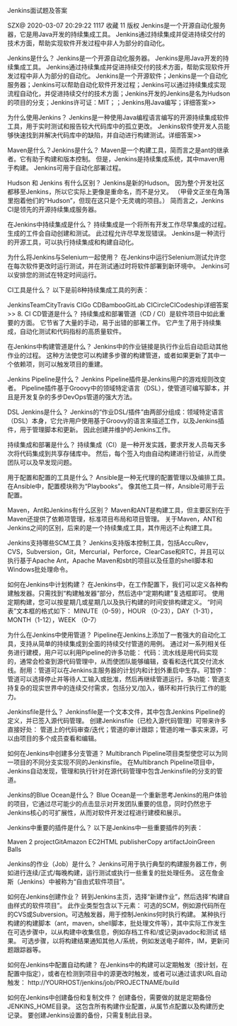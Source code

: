 Jenkins面试题及答案

SZX@ 2020-03-07 20:29:22  1117  收藏 11
版权
Jenkins是一个开源自动化服务器，它是用Java开发的持续集成工具。 Jenkins通过持续集成并促进持续交付的技术方面，帮助实现软件开发过程中非人为部分的自动化。

Jenkins是什么？
Jenkins是一个开源自动化服务器。 Jenkins是用Java开发的持续集成工具。 Jenkins通过持续集成并促进持续交付的技术方面，帮助实现软件开发过程中非人为部分的自动化。 Jenkins是一个开源软件；Jenkins是一个自动化服务器；Jenkins可以帮助自动化软件开发过程；Jenkins可以通过持续集成实现流程自动化，并促进持续交付的技术方面；Jenkins开发的Jenkins是名为Hudson的项目的分支；Jenkins许可证：MIT；；Jenkins用Java编写；详细答案>>

为什么使用Jenkins？
Jenkins是一种使用Java编程语言编写的开源持续集成软件工具，用于实时测试和报告较大代码库中的孤立更改。 Jenkins软件使开发人员能够快速找到并解决代码库中的缺陷，并自动进行构建测试。详细答案>>

Maven是什么？Jenkins是什么？
Maven是一个构建工具，简而言之是ant的继承者。它有助于构建和版本控制。 但是，Jenkins是持续集成系统，其中maven用于构建。 Jenkins可用于自动化部署过程。

Hudson 和 Jenkins 有什么区别？
Jenkins是新的Hudson。 因为整个开发社区都移至Jenkins，所以它实际上更像是重命名，而不是分叉。 （甲骨文正坐在角落里抱着他们的“Hudson”，但现在这只是个无灵魂的项目。） 简而言之，Jenkins CI是领先的开源持续集成服务器。

在Jenkins中持续集成是什么？
持续集成是一个将所有开发工作尽早集成的过程。 生成的工件会自动创建和测试。 此过程允许尽早发现错误。 Jenkins是一种流行的开源工具，可以执行持续集成和构建自动化。

为什么将Jenkins与Selenium一起使用？
在Jenkins中运行Selenium测试允许您在每次软件更改时运行测试，并在测试通过时将软件部署到新环境中。 Jenkins可以安排您的测试在特定时间运行。

CI工具是什么？
以下是前8种持续集成工具的列表：

JenkinsTeamCityTravis CIGo CDBambooGitLab CICircleCICodeship详细答案>>
8. CI CD管道是什么？
持续集成和部署管道（CD / CI）是软件项目中如此重要的方面。 它节省了大量的手动，易于出错的部署工作。 它产生了用于持续集成，自动化测试和代码指标的高质量软件。

在Jenkins中构建管道是什么？
Jenkins中的作业链接是执行作业后自动启动其他作业的过程。 这种方法使您可以构建多步骤的构建管道，或者如果更新了其中一个依赖项，则可以触发项目的重建。

Jenkins Pipeline是什么？
Jenkins Pipeline插件是Jenkins用户的游戏规则改变者。 Pipeline插件基于Groovy中的领域特定语言（DSL），使管道可编写脚本，并且是开发复杂的多步DevOps管道的强大方法。

DSL Jenkins是什么？
Jenkins的“作业DSL/插件”由两部分组成：领域特定语言（DSL）本身，它允许用户使用基于Groovy的语言来描述工作，以及Jenkins插件，用于管理脚本和更新。 因此创建并维护的Jenkins工作。

持续集成和部署是什么？
持续集成（CI）是一种开发实践，要求开发人员每天多次将代码集成到共享存储库中。 然后，每个签入均由自动构建进行验证，从而使团队可以及早发现问题。

用于配置和配置的工具是什么？
Ansible是一种无代理的配置管理以及编排工具。 在Ansible中，配置模块称为“Playbooks”。 像其他工具一样，Ansible可用于云配置。

Maven，Ant和Jenkins有什么区别？
Maven和ANT是构建工具，但主要区别在于Maven还提供了依赖项管理，标准项目布局和项目管理。 关于Maven，ANT和Jenkins之间的区别，后来的是一个持续集成工具，其作用远不止构建工具。

Jenkins支持哪些SCM工具？
Jenkins支持版本控制工具，包括AccuRev，CVS，Subversion，Git，Mercurial，Perforce，ClearCase和RTC，并且可以执行基于Apache Ant，Apache Maven和sbt的项目以及任意的shell脚本和Windows批处理命令。

如何在Jenkins中计划构建？
在Jenkins中，在工作配置下，我们可以定义各种构建触发器。只需找到“构建触发器”部分，然后选中“定期构建”复选框即可。 使用定期构建，您可以按星期几或星期几以及执行构建的时间安排构建定义。 “时间表”文本框的格式如下： MINUTE（0-59），HOUR （0-23），DAY（1-31），MONTH（1-12），WEEK （0-7）

为什么在Jenkins中使用管道？
Pipeline在Jenkins上添加了一套强大的自动化工具，支持从简单的持续集成到全面的持续交付管道的用例。 通过对一系列相关任务进行建模，用户可以利用Pipeline的许多功能： 代码：流水线是用代码实现的，通常会检查到源代码管理中，从而使团队能够编辑，查看和迭代其交付流水线。耐用：管道可以在Jenkins主服务器的计划内和计划外重启中生存。可暂停：管道可以选择停止并等待人工输入或批准，然后再继续管道运行。多功能：管道支持复杂的现实世界中的连续交付需求，包括分叉/加入，循环和并行执行工作的能力。

Jenkinsfile是什么？
Jenkinsfile是一个文本文件，其中包含Jenkins Pipeline的定义，并已签入源代码管理。 创建Jenkinsfile（已检入源代码管理）可带来许多直接好处： 管道上的代码审查/迭代；管道的审计跟踪；管道的唯一事实来源，可以由项目的多个成员查看和编辑。

如何在Jenkins中创建多分支管道？
Multibranch Pipeline项目类型使您可以为同一项目的不同分支实现不同的Jenkinsfile。 在Multibranch Pipeline项目中，Jenkins自动发现，管理和执行针对在源代码管理中包含Jenkinsfile的分支的管道。

Jenkins的Blue Ocean是什么？
Blue Ocean是一个重新思考Jenkins的用户体验的项目，它通过尽可能少的点击显示对开发团队重要的信息，同时仍然忠于Jenkins核心的可扩展性，从而对软件开发过程进行建模和展示。

Jenkins中重要的插件是什么？
以下是Jenkins中一些重要插件的列表：

Maven 2 projectGitAmazon EC2HTML publisherCopy artifactJoinGreen Balls

Jenkins的作业（Job）是什么？
Jenkins可用于执行典型的构建服务器工作，例如进行连续/正式/每晚构建，运行测试或执行一些重复的批处理任务。 这在詹金斯（Jenkins）中被称为“自由式软件项目”。

如何在Jenkins创建作业？
转到Jenkins主页，选择“新建作业”，然后选择“构建自由样式的软件项目”。 此作业类型包含以下元素： 可选的SCM，例如源代码所在的CVS或Subversion。可选触发器，用于控制Jenkins何时执行构建。 某种执行构建的构建脚本（ant，maven，shell脚本，批处理文件等），其中实际工作发生在可选步骤中，以从构建中收集信息，例如存档工件和/或记录javadoc和测试 结果。 可选步骤，以将构建结果通知其他人/系统，例如发送电子邮件，IM，更新问题跟踪器等。

如何在Jenkins中配置自动构建？
在Jenkins中的构建可以定期触发（按计划，在配置中指定），或者在检测到项目中的源更改时触发，或者可以通过请求URL自动触发： http://YOURHOST/jenkins/job/PROJECTNAME/build

如何在Jenkins中创建备份和复制文件？
创建备份，需要做的就是定期备份JENKINS_HOME目录。 这包含所有构建作业配置，从属节点配置以及构建历史记录。 要创建Jenkins设置的备份，只需复制此目录。
